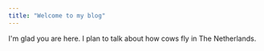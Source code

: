 ```yaml
---
title: "Welcome to my blog"
---
```


I'm glad you are here. I plan to talk about how cows fly in The Netherlands.
